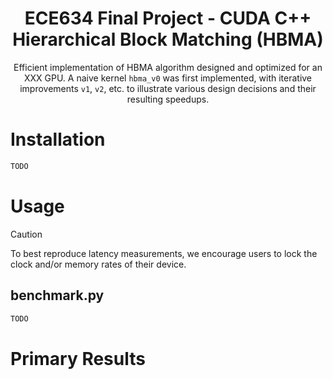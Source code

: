 <div align="center">

# ECE634 Final Project - CUDA C++ Hierarchical Block Matching (HBMA)
</div>

<div align="center">

Efficient implementation of HBMA algorithm designed and optimized for an XXX GPU.
A naive kernel `hbma_v0` was first implemented, with iterative improvements `v1`, `v2`, etc. to illustrate various design decisions and their resulting speedups.

</div>

<!-- Installation Guide -->
# Installation 
```bash
TODO
```

<!-- Usage Guide -->
# Usage 
> [!CAUTION]
> To best reproduce latency measurements, we encourage users to lock the clock and/or memory rates of their device.

## benchmark.py
```bash
TODO
```

# Primary Results